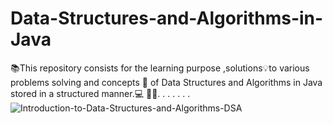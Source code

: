 # Data-Structures-and-Algorithms-in-Java
📚This repository consists  for the learning purpose ,solutions💡to various problems  solving  and concepts 📖 of Data Structures and Algorithms in Java stored in a structured manner.💻 👨‍💻. . . . . . .
![Introduction-to-Data-Structures-and-Algorithms-DSA](https://user-images.githubusercontent.com/74487708/204103269-2b964b33-ac7a-4c52-96e2-5940121ed97c.png)
